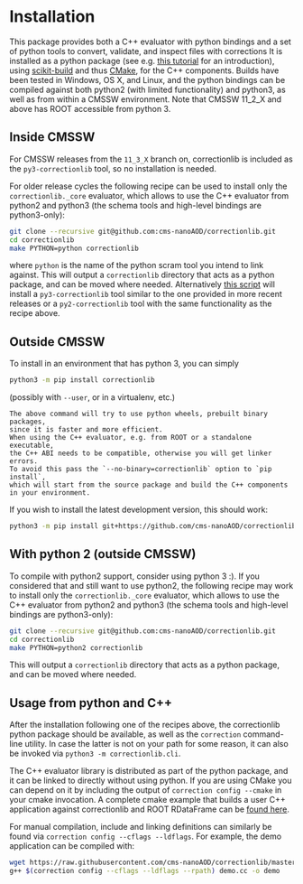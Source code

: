 # Installation

This package provides both a C++ evaluator with python bindings and
a set of python tools to convert, validate, and inspect files with corrections
It is installed as a python package (see e.g.
[this tutorial](https://packaging.python.org/tutorials/installing-packages/)
for an introduction), using [scikit-build](https://scikit-build.readthedocs.io/)
and thus [CMake](https://cmake.org/), for the C++ components.
Builds have been tested in Windows, OS X, and Linux, and the python bindings
can be compiled against both python2 (with limited functionality) and python3,
as well as from within a CMSSW environment.
Note that CMSSW 11_2_X and above has ROOT accessible from python 3.

## Inside CMSSW

For CMSSW releases from the `11_3_X` branch on, correctionlib is included
as the `py3-correctionlib` tool, so no installation is needed.

For older release cycles the following recipe can be used
to install only the `correctionlib._core` evaluator,
which allows to use the C++ evaluator from python2 and python3
(the schema tools and high-level bindings are python3-only):
```bash
git clone --recursive git@github.com:cms-nanoAOD/correctionlib.git
cd correctionlib
make PYTHON=python correctionlib
```
where `python` is the name of the python scram tool you intend to link against.
This will output a `correctionlib` directory that acts as a python package, and can be moved where needed.
Alternatively [this script](https://gist.github.com/pieterdavid/8f43f302e9f8a71f92702101600b7ddb) 
will install a `py3-correctionlib` tool similar to the one provided in more recent releases
or a `py2-correctionlib` tool with the same functionality as the recipe above.

## Outside CMSSW

To install in an environment that has python 3, you can simply
```bash
python3 -m pip install correctionlib
```
(possibly with `--user`, or in a virtualenv, etc.)
```{admonition} Wheels or installing from source?
The above command will try to use python wheels, prebuilt binary packages, 
since it is faster and more efficient.
When using the C++ evaluator, e.g. from ROOT or a standalone executable,
the C++ ABI needs to be compatible, otherwise you will get linker errors.
To avoid this pass the `--no-binary=correctionlib` option to `pip install`,
which will start from the source package and build the C++ components in your environment.
```

If you wish to install the latest development version, this should work:
```bash
python3 -m pip install git+https://github.com/cms-nanoAOD/correctionlib.git
```

## With python 2 (outside CMSSW)

To compile with python2 support, consider using python 3 :).
If you considered that and still want to use python2, the following recipe may work
to install only the `correctionlib._core` evaluator,
which allows to use the C++ evaluator from python2 and python3
(the schema tools and high-level bindings are python3-only):
```bash
git clone --recursive git@github.com:cms-nanoAOD/correctionlib.git
cd correctionlib
make PYTHON=python2 correctionlib
```
This will output a `correctionlib` directory that acts as a python package, and can be moved where needed.

## Usage from python and C++

After the installation following one of the recipes above,
the correctionlib python package should be available,
as well as the `correction` command-line utility.
In case the latter is not on your path for some reason, it can also be invoked via
`python3 -m correctionlib.cli`.

The C++ evaluator library is distributed as part of the python package, and it can be
linked to directly without using python. If you are using CMake you can depend on it by including
the output of `correction config --cmake` in your cmake invocation. A complete cmake
example that builds a user C++ application against correctionlib and ROOT RDataFrame
can be [found here](https://gist.github.com/pieterdavid/a560e65658386d70a1720cb5afe4d3e9).

For manual compilation, include and linking definitions can similarly be found via `correction config --cflags --ldflags`.
For example, the demo application can be compiled with:
```bash
wget https://raw.githubusercontent.com/cms-nanoAOD/correctionlib/master/src/demo.cc
g++ $(correction config --cflags --ldflags --rpath) demo.cc -o demo
```
